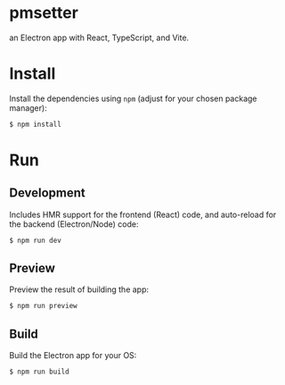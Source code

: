 # pmsetter
an Electron app with React, TypeScript, and Vite.

# Install

Install the dependencies using `npm` (adjust for your chosen package manager):

```sh
$ npm install
```

# Run

## Development

Includes HMR support for the frontend (React) code, and auto-reload for the backend (Electron/Node) code:

```sh
$ npm run dev
```

## Preview

Preview the result of building the app:

```sh
$ npm run preview
```

## Build

Build the Electron app for your OS:

```sh
$ npm run build
```
